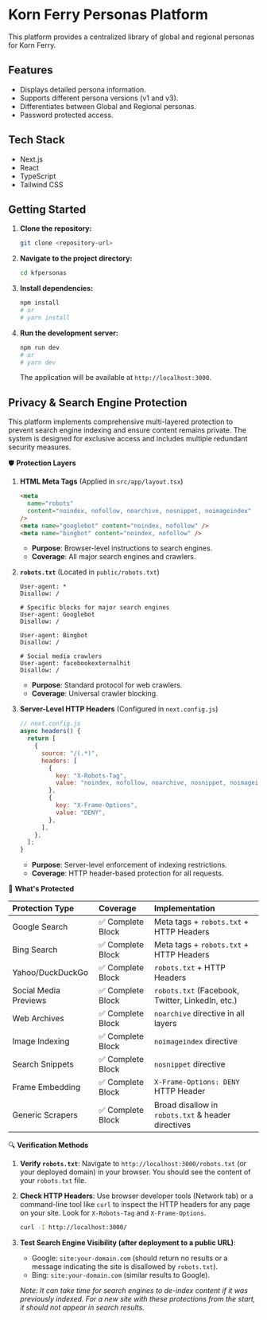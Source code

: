 # Korn Ferry Personas Platform

This platform provides a centralized library of global and regional personas for Korn Ferry.

## Features

- Displays detailed persona information.
- Supports different persona versions (v1 and v3).
- Differentiates between Global and Regional personas.
- Password protected access.

## Tech Stack

- Next.js
- React
- TypeScript
- Tailwind CSS

## Getting Started

1.  **Clone the repository:**
    ```bash
    git clone <repository-url>
    ```
2.  **Navigate to the project directory:**
    ```bash
    cd kfpersonas
    ```
3.  **Install dependencies:**
    ```bash
    npm install
    # or
    # yarn install
    ```
4.  **Run the development server:**
    ```bash
    npm run dev
    # or
    # yarn dev
    ```
    The application will be available at `http://localhost:3000`.

## Privacy & Search Engine Protection

This platform implements comprehensive multi-layered protection to prevent search engine indexing and ensure content remains private. The system is designed for exclusive access and includes multiple redundant security measures.

🛡️ **Protection Layers**

1.  **HTML Meta Tags** (Applied in `src/app/layout.tsx`)

    ```html
    <meta
      name="robots"
      content="noindex, nofollow, noarchive, nosnippet, noimageindex"
    />
    <meta name="googlebot" content="noindex, nofollow" />
    <meta name="bingbot" content="noindex, nofollow" />
    ```

    - **Purpose**: Browser-level instructions to search engines.
    - **Coverage**: All major search engines and crawlers.

2.  **`robots.txt`** (Located in `public/robots.txt`)

    ```
    User-agent: *
    Disallow: /

    # Specific blocks for major search engines
    User-agent: Googlebot
    Disallow: /

    User-agent: Bingbot
    Disallow: /

    # Social media crawlers
    User-agent: facebookexternalhit
    Disallow: /
    ```

    - **Purpose**: Standard protocol for web crawlers.
    - **Coverage**: Universal crawler blocking.

3.  **Server-Level HTTP Headers** (Configured in `next.config.js`)

    ```javascript
    // next.config.js
    async headers() {
      return [
        {
          source: "/(.*)",
          headers: [
            {
              key: "X-Robots-Tag",
              value: "noindex, nofollow, noarchive, nosnippet, noimageindex",
            },
            {
              key: "X-Frame-Options",
              value: "DENY",
            },
          ],
        },
      ];
    }
    ```

    - **Purpose**: Server-level enforcement of indexing restrictions.
    - **Coverage**: HTTP header-based protection for all requests.

🎯 **What's Protected**

| Protection Type       | Coverage          | Implementation                                     |
| :-------------------- | :---------------- | :------------------------------------------------- |
| Google Search         | ✅ Complete Block | Meta tags + `robots.txt` + HTTP Headers            |
| Bing Search           | ✅ Complete Block | Meta tags + `robots.txt` + HTTP Headers            |
| Yahoo/DuckDuckGo      | ✅ Complete Block | `robots.txt` + HTTP Headers                        |
| Social Media Previews | ✅ Complete Block | `robots.txt` (Facebook, Twitter, LinkedIn, etc.)   |
| Web Archives          | ✅ Complete Block | `noarchive` directive in all layers                |
| Image Indexing        | ✅ Complete Block | `noimageindex` directive                           |
| Search Snippets       | ✅ Complete Block | `nosnippet` directive                              |
| Frame Embedding       | ✅ Complete Block | `X-Frame-Options: DENY` HTTP Header                |
| Generic Scrapers      | ✅ Complete Block | Broad disallow in `robots.txt` & header directives |

🔍 **Verification Methods**

1.  **Verify `robots.txt`**:
    Navigate to `http://localhost:3000/robots.txt` (or your deployed domain) in your browser. You should see the content of your `robots.txt` file.

2.  **Check HTTP Headers**:
    Use browser developer tools (Network tab) or a command-line tool like `curl` to inspect the HTTP headers for any page on your site. Look for `X-Robots-Tag` and `X-Frame-Options`.

    ```bash
    curl -I http://localhost:3000/
    ```

3.  **Test Search Engine Visibility (after deployment to a public URL)**:

    - Google: `site:your-domain.com` (should return no results or a message indicating the site is disallowed by `robots.txt`).
    - Bing: `site:your-domain.com` (similar results to Google).

    _Note: It can take time for search engines to de-index content if it was previously indexed. For a new site with these protections from the start, it should not appear in search results._
